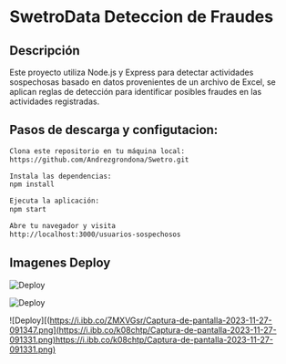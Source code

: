 

# SwetroData Deteccion de Fraudes

## Descripción

Este proyecto utiliza Node.js y Express para detectar actividades sospechosas basado en datos provenientes de un archivo de Excel, se aplican reglas de detección para identificar posibles fraudes en las actividades registradas.



## Pasos de descarga y configutacion:

```bash
Clona este repositorio en tu máquina local:
https://github.com/Andrezgrondona/Swetro.git

Instala las dependencias:
npm install

Ejecuta la aplicación:
npm start

Abre tu navegador y visita
http://localhost:3000/usuarios-sospechosos
```






## Imagenes Deploy

![Deploy](https://i.ibb.co/TB4K2xh/Captura-de-pantalla-2023-11-27-091406.png)


![Deploy](https://i.ibb.co/ZMXVGsr/Captura-de-pantalla-2023-11-27-091347.png)

![Deploy][(https://i.ibb.co/ZMXVGsr/Captura-de-pantalla-2023-11-27-091347.png](https://i.ibb.co/k08chtp/Captura-de-pantalla-2023-11-27-091331.png)https://i.ibb.co/k08chtp/Captura-de-pantalla-2023-11-27-091331.png)





